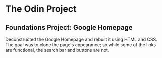 # The Odin Project
## Foundations Project: Google Homepage

Deconstructed the Google Homepage and rebuilt it using HTML and CSS. The goal was to clone the page's appearance; so while some of the links are functional, the search bar and buttons are not.